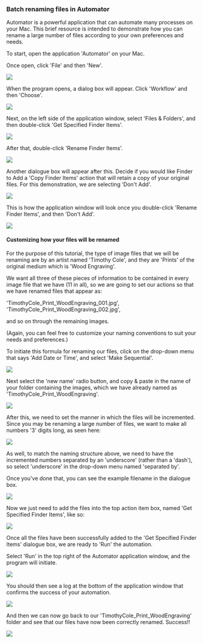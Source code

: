 ### Batch renaming files in Automator

Automator is a powerful application that can automate many processes on your Mac. This brief resource is intended to demonstrate how you can rename a large number of files according to your own preferences and needs.

To start, open the application 'Automator' on your Mac.

Once open, click 'File' and then 'New'.

![](https://files.slack.com/files-pri/T0HTW3H0V-F01KNV1CLKE/screen_shot_2021-01-21_at_4.41.36_pm.png?pub_secret=6a303ffb90)

When the program opens, a dialog box will appear. Click 'Workflow' and then 'Choose'.

![](https://files.slack.com/files-pri/T0HTW3H0V-F01KNV1JHEY/screen_shot_2021-01-21_at_4.42.31_pm.png?pub_secret=5eb3fa816a)

Next, on the left side of the application window, select 'Files & Folders', and then double-click 'Get Specified Finder Items'.

![](https://files.slack.com/files-pri/T0HTW3H0V-F01KGQ6VD8A/screen_shot_2021-01-21_at_4.43.58_pm.png?pub_secret=28133cc810)

After that, double-click 'Rename Finder Items'.

![](https://files.slack.com/files-pri/T0HTW3H0V-F01KGSMHAN6/screen_shot_2021-01-21_at_5.44.35_pm.png?pub_secret=428bb72a1d)

Another dialogue box will appear after this. Decide if you would like Finder to Add a 'Copy Finder Items' action that will retain a copy of your original files. For this demonstration, we are selecting 'Don't Add'.

![](https://files.slack.com/files-pri/T0HTW3H0V-F01L6KKQD08/screen_shot_2021-01-21_at_4.57.37_pm.png?pub_secret=326a0f86be)

This is how the application window will look once you double-click 'Rename Finder Items', and then 'Don't Add'.

![](https://files.slack.com/files-pri/T0HTW3H0V-F01KA1D8MN2/screen_shot_2021-01-21_at_4.58.06_pm.png?pub_secret=7f3d06be08)

#### Customizing how your files will be renamed

For the purpose of this tutorial, the type of image files that we will be renaming are by an artist named 'Timothy Cole', and they are 'Prints' of the original medium which is 'Wood Engraving'.

We want all three of these pieces of information to be contained in every image file that we have (11 in all), so we are going to set our actions so that we have renamed files that appear as:

'TimothyCole_Print_WoodEngraving_001.jpg',
'TimothyCole_Print_WoodEngraving_002.jpg',

and so on through the remaining images.

(Again, you can feel free to customize your naming conventions to suit your needs and preferences.)

To initiate this formula for renaming our files, click on the drop-down menu that says 'Add Date or Time', and select 'Make Sequential'.

![](https://files.slack.com/files-pri/T0HTW3H0V-F01L6KLAY9E/screen_shot_2021-01-21_at_5.07.20_pm.png?pub_secret=cd3fe5b49f)

Next select the 'new name' radio button, and copy & paste in the name of your folder containing the images, which we have already named as 'TimothyCole_Print_WoodEngraving'.

![](https://files.slack.com/files-pri/T0HTW3H0V-F01KVDB1S0H/screen_shot_2021-01-21_at_5.09.26_pm.png?pub_secret=94f6907fc7)

After this, we need to set the manner in which the files will be incremented. Since you may be renaming a large number of files, we want to make all numbers '3' digits long, as seen here:

![](https://files.slack.com/files-pri/T0HTW3H0V-F01L6KLME56/screen_shot_2021-01-21_at_5.10.47_pm.png?pub_secret=7eb5e6cf56)

As well, to match the naming structure above, we need to have the incremented numbers separated by an 'underscore' (rather than a 'dash'), so select 'underscore' in the drop-down menu named 'separated by'.

Once you've done that, you can see the example filename in the dialogue box.

![](https://files.slack.com/files-pri/T0HTW3H0V-F01KGRMUSNN/screen_shot_2021-01-21_at_5.35.03_pm.png?pub_secret=8507d15383)


Now we just need to add the files into the top action item box, named 'Get Specified Finder Items', like so:

![](https://files.slack.com/files-pri/T0HTW3H0V-F01KP1CRH6Y/screenrecording_001.gif?pub_secret=1a6f1264dd)

Once all the files have been successfully added to the 'Get Specified Finder Items' dialogue box, we are ready to 'Run' the automation.

Select 'Run' in the top right of the Automator application window, and the program will initiate.

![](https://files.slack.com/files-pri/T0HTW3H0V-F01KVDB1S0H/screen_shot_2021-01-21_at_5.09.26_pm.png?pub_secret=94f6907fc7)

You should then see a log at the bottom of the application window that confirms the success of your automation.

![](https://files.slack.com/files-pri/T0HTW3H0V-F01L6MKUQJU/screen_shot_2021-01-21_at_5.40.52_pm.png?pub_secret=e8febfae4a)

And then we can now go back to our 'TimothyCole_Print_WoodEngraving' folder and see that our files have now been correctly renamed. Success!!

![](https://files.slack.com/files-pri/T0HTW3H0V-F01K23KPBL7/screen_shot_2021-01-21_at_5.21.14_pm.png?pub_secret=3bd9c68663)

